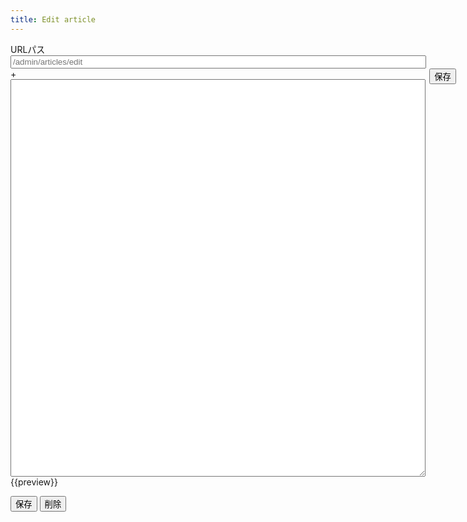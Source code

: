```yaml
---
title: Edit article
---
```

<link rel="stylesheet" href="/assets/stylesheets/article_editor.css"/>
<div class="articleEditor">
  <div class="articleEditor_path">
    <label for="articleEditor_path_input">URLパス</label>
    <input id="articleEditor_path_input" class="articleEditor_path_input" type="text" size="80" placeholder="/admin/articles/edit"/>
    <button class="articleEditor_save_top" style="position: absolute; right: 2%">保存</button>
  </div>
  <div class="articleEditor_langTab">
    <div class="articleEditor_langTab_plus">+</div>
  </div>
  <div class="articleEditor_content">
    <textarea class="articleEditor_content_input" cols="80" rows="42"></textarea>
    <div class="articleEditor_content_preview">{{preview}}</div>
  </div>
  <ul class="articleEditor_errors"></ul>
  <button class="articleEditor_save">保存</button>
  <button class="articleEditor_remove">削除</button>
</div>
<template id="articleEditor_langTab_item">
  <div class="articleEditor_langTab_item">
    <div class="articleEditor_langTab_item_lang">{{lang}}</div>
    <div class="articleEditor_langTab_item_remove">×</div>
  </div>
</template>
<template id="articleEditor_errors_error">
  <li class="articleEditor_errors_error">{{message}}</li>
</template>
<script src="/assets/javascripts/article_editor.min.js"></script>
<script>
var editor,
    article = '{{article | raw}}';
article = decodeURIComponent(article);
article = JSON.parse(article);
article = article ? Article.fromJson(article) : new Article();
window.addEventListener('DOMContentLoaded', function () {
  editor = new ArticleEditor(document.querySelector('.articleEditor'), article);
  editor.run();
});
</script>
